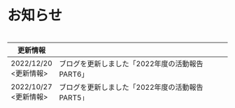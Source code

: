 ## <div class="heading text-center"><h2>お知らせ</h2></div>

<div class="simple-table" style="height: 150px; overflow-y:scroll;">

| 更新情報                 |                |
| -------------------- | -------------- |
| 2022/12/20<br><更新情報> | ブログを更新しました「2022年度の活動報告PART6」|
| 2022/10/27<br><更新情報> | ブログを更新しました「2022年度の活動報告PART5」|
| 2022/10/06<br><更新情報> | ブログを更新しました「2022年度の活動報告PART4」|
| 2022/07/03<br><更新情報> | ブログを更新しました「2022年度の活動報告PART3」|
| 2022/06/16<br><更新情報> | ブログを更新しました「2022年度の活動報告PART2」|
| 2022/06/03<br><更新情報> | 活動情報とCOREのロケットの更新をしました |
| 2022/05/20<br><更新情報> | ブログを更新しました「2022年度の活動報告PART1」|
| 2022/04/11<br><更新情報> | ブログを更新しました「2021年度の活動報告PART2」|
| 2022/04/07<br><更新情報> | ブログを更新しました「2021年度の活動報告PART1」|
| 2021/06/16<br><更新情報> | 協賛・協力の更新をしました |
| 2021/05/26<br><更新情報> | ブログを更新しました「COREってどんなところ？代表に聞いてみた」|
| 2021/05/03<br><更新情報> | ブログを更新しました「～第2弾～CORE2021年度新歓情報」|
| 2021/04/08<br><更新情報> | ブログを更新しました「CORE2021年度新歓情報」 |
| 2021/03/03<br><更新情報> | ブログを更新しました「COREを知る方法　３選！」               |
| 2021/02/05<br><更新情報> | ブログを更新しました「CORE×TELSTARコラボ企画について」               |
| 2020/05/19<br><更新情報> | サイトをリニューアルしました |

</div>
